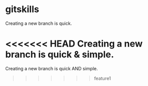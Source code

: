 # gitskills

Creating a new branch is quick.

<<<<<<< HEAD
Creating a new branch is quick & simple.
=======
Creating a new branch is quick AND simple.
>>>>>>> feature1


